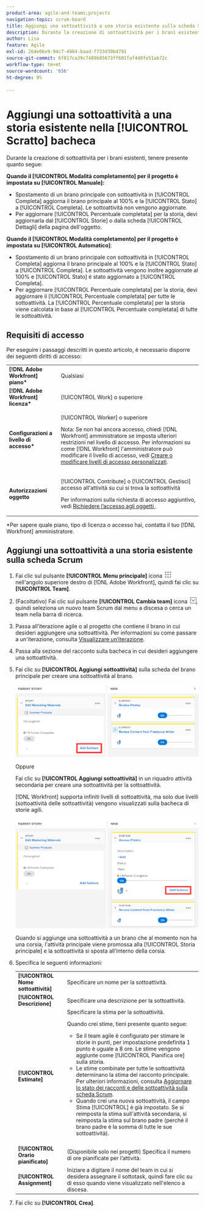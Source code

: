 ```yaml
---
product-area: agile-and-teams;projects
navigation-topic: scrum-board
title: Aggiungi una sottoattività a una storia esistente sulla scheda Scrum
description: Durante la creazione di sottoattività per i brani esistenti, ricorda l’impostazione Modalità completamento per il progetto, in quanto questo influisce sul modo in cui i brani vengono aggiornati.
author: Lisa
feature: Agile
exl-id: 264e66e9-94c7-4904-baad-f733d39b4791
source-git-commit: 6f817ca39c7489b85673ff601faf440fe51ab72c
workflow-type: tm+mt
source-wordcount: '656'
ht-degree: 0%

---
```


# Aggiungi una sottoattività a una storia esistente nella [!UICONTROL Scratto] bacheca

Durante la creazione di sottoattività per i brani esistenti, tenere presente quanto segue:

**Quando il [!UICONTROL Modalità completamento] per il progetto è impostata su [!UICONTROL Manuale]:**

* Spostamento di un brano principale con sottoattività in [!UICONTROL Completa] aggiorna il brano principale al 100% e la [!UICONTROL Stato] a [!UICONTROL Completa]. Le sottoattività non vengono aggiornate.
* Per aggiornare [!UICONTROL Percentuale completata] per la storia, devi aggiornarla dal [!UICONTROL Storie] o dalla scheda [!UICONTROL Dettagli] della pagina dell&#39;oggetto.

**Quando il [!UICONTROL Modalità completamento] per il progetto è impostata su [!UICONTROL Automatico]**:

* Spostamento di un brano principale con sottoattività in [!UICONTROL Completa] aggiorna il brano principale al 100% e la [!UICONTROL Stato] a [!UICONTROL Completa]. Le sottoattività vengono inoltre aggiornate al 100% e [!UICONTROL Stato] è stato aggiornato a [!UICONTROL Completa].
* Per aggiornare [!UICONTROL Percentuale completata] per la storia, devi aggiornare il [!UICONTROL Percentuale completata] per tutte le sottoattività. La [!UICONTROL Percentuale completata] per la storia viene calcolata in base al [!UICONTROL Percentuale completata] di tutte le sottoattività.

## Requisiti di accesso

Per eseguire i passaggi descritti in questo articolo, è necessario disporre dei seguenti diritti di accesso:

<table style="table-layout:auto"> 
 <col> 
 </col> 
 <col> 
 </col> 
 <tbody> 
  <tr> 
   <td role="rowheader"><strong>[!DNL Adobe Workfront] piano*</strong></td> 
   <td> <p>Qualsiasi</p> </td> 
  </tr> 
  <tr> 
   <td role="rowheader"><strong>[!DNL Adobe Workfront] licenza*</strong></td> 
   <td> <p>[!UICONTROL Work] o superiore</p> </td> 
  </tr> 
  <tr> 
   <td role="rowheader"><strong>Configurazioni a livello di accesso*</strong></td> 
   <td> <p>[!UICONTROL Worker] o superiore</p> <p>Nota: Se non hai ancora accesso, chiedi [!DNL Workfront] amministratore se imposta ulteriori restrizioni nel livello di accesso. Per informazioni su come [!DNL Workfront] l'amministratore può modificare il livello di accesso, vedi <a href="../../../administration-and-setup/add-users/configure-and-grant-access/create-modify-access-levels.md" class="MCXref xref">Creare o modificare livelli di accesso personalizzati</a>.</p> </td> 
  </tr> 
  <tr> 
   <td role="rowheader"><strong>Autorizzazioni oggetto</strong></td> 
   <td> <p>[!UICONTROL Contribute] o [!UICONTROL Gestisci] accesso all'attività su cui si trova la sottoattività</p> <p>Per informazioni sulla richiesta di accesso aggiuntivo, vedi <a href="../../../workfront-basics/grant-and-request-access-to-objects/request-access.md" class="MCXref xref">Richiedere l’accesso agli oggetti </a>.</p> </td> 
  </tr> 
 </tbody> 
</table>

&#42;Per sapere quale piano, tipo di licenza o accesso hai, contatta il tuo [!DNL Workfront] amministratore.

## Aggiungi una sottoattività a una storia esistente sulla scheda Scrum

1. Fai clic sul pulsante **[!UICONTROL Menu principale]** icona ![](assets/main-menu-icon.png) nell&#39;angolo superiore destro di [!DNL Adobe Workfront], quindi fai clic su **[!UICONTROL Team]**.

1. (Facoltativo) Fai clic sul pulsante **[!UICONTROL Cambia team]** icona ![Icona Cambia team](assets/switch-team-icon.png), quindi seleziona un nuovo team Scrum dal menu a discesa o cerca un team nella barra di ricerca.

1. Passa all’iterazione agile o al progetto che contiene il brano in cui desideri aggiungere una sottoattività. Per informazioni su come passare a un&#39;iterazione, consulta [Visualizzare un’iterazione](../../../agile/use-scrum-in-an-agile-team/iterations/view-iteration.md).
1. Passa alla sezione del racconto sulla bacheca in cui desideri aggiungere una sottoattività.
1. Fai clic su **[!UICONTROL Aggiungi sottoattività]** sulla scheda del brano principale per creare una sottoattività al brano.

   ![Aggiungi sottoattività](assets/agile-story-addsubtask-NWE.png)

   Oppure

   Fai clic su **[!UICONTROL Aggiungi sottoattività]** in un riquadro attività secondaria per creare una sottoattività per la sottoattività.

   [!DNL Workfront] supporta infiniti livelli di sottoattività, ma solo due livelli (sottoattività delle sottoattività) vengono visualizzati sulla bacheca di storie agili.

   ![Aggiungi sottoattività](assets/agile-story-addsubtask2-NWE.png)

   Quando si aggiunge una sottoattività a un brano che al momento non ha una corsia, l&#39;attività principale viene promossa alla [!UICONTROL Storia principale] e la sottoattività si sposta all’interno della corsia.

1. Specifica le seguenti informazioni:

   <table style="table-layout:auto">
    <col>
    <col>
    <tbody>
     <tr>
      <td role="rowheader"><strong>[!UICONTROL Nome sottoattività]</strong></td>
      <td> Specificare un nome per la sottoattività.</td>
     </tr>
     <tr>
      <td role="rowheader"><strong>[!UICONTROL Descrizione]</strong></td>
      <td>Specificare una descrizione per la sottoattività.</td>
     </tr>
     <tr>
      <td role="rowheader"><strong>[!UICONTROL Estimate]</strong></td>
      <td>Specificare la stima per la sottoattività.<br><p>Quando crei stime, tieni presente quanto segue:</p>
       <ul>
        <li>Se il team agile è configurato per stimare le storie in punti, per impostazione predefinita 1 punto è uguale a 8 ore. Le stime vengono aggiunte come [!UICONTROL Pianifica ore] sulla storia.</li>
        <li>Le stime combinate per tutte le sottoattività determinano la stima del racconto principale. Per ulteriori informazioni, consulta <a href="../../../agile/use-scrum-in-an-agile-team/scrum-board/update-status-of-stories-and-subtasks.md" class="MCXref xref">Aggiornare lo stato dei racconti e delle sottoattività sulla scheda Scrum</a>.</li>
        <li>Quando crei una nuova sottoattività, il campo Stima [!UICONTROL] è già impostato. Se si reimposta la stima sull'attività secondaria, si reimposta la stima sul brano padre (perché il brano padre è la somma di tutte le sue sottoattività).</li>
       </ul><br></td>
     </tr>
     <tr>
      <td role="rowheader"><strong>[!UICONTROL Orario pianificato]</strong></td>
      <td> (Disponibile solo nei progetti) Specifica il numero di ore pianificate per l’attività.</td>
     </tr>
     <tr>
      <td role="rowheader"><strong>[!UICONTROL Assignment]</strong></td>
      <td>Iniziare a digitare il nome del team in cui si desidera assegnare il sottotask, quindi fare clic su di esso quando viene visualizzato nell'elenco a discesa.</td>
     </tr>
    </tbody>
   </table>

1. Fai clic su **[!UICONTROL Crea]**.
